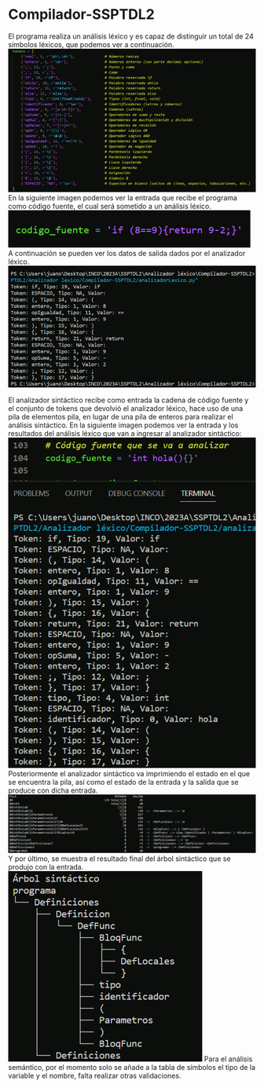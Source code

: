 # Compilador-SSPTDL2
El programa realiza un análisis léxico y es capaz de distinguir un total de 24 símbolos léxicos, que podemos ver a continuación.
![Image text](https://github.com/JOrtegaM230/Compilador-SSPTDL2/blob/main/img/tokens.png) 
En la siguiente imagen podemos ver la entrada que recibe el programa como código fuente, el cual será sometido a un análisis léxico.  
![Image text](https://github.com/JOrtegaM230/Compilador-SSPTDL2/blob/main/img/entrada.png)  
A continuación se pueden ver los datos de salida dados por el analizador léxico.  
![Image text](https://github.com/JOrtegaM230/Compilador-SSPTDL2/blob/main/img/salida.png)


El analizador sintáctico recibe como entrada la cadena de código fuente y el conjunto de tokens que devolvió el analizador léxico, hace uso de una pila de elementos pila, en lugar de una pila de enteros para realizar el análisis sintáctico.
En la siguiente imagen podemos ver la entrada y los resultados del análisis léxico que van a ingresar al analizador sintáctico:
![Image text](https://github.com/JOrtegaM230/Compilador-SSPTDL2/blob/main/img/entrada2.png)
Posteriormente el analizador sintáctico va imprimiendo el estado en el que se encuentra la pila, así como el estado de la entrada y la salida que se produce con dicha entrada.
![Image text](https://github.com/JOrtegaM230/Compilador-SSPTDL2/blob/main/img/salida2.png)
Y por último, se muestra el resultado final del árbol sintáctico que se produjo con la entrada.
![Image text](https://github.com/JOrtegaM230/Compilador-SSPTDL2/blob/main/img/salida3.png)
Para el análisis semántico, por el momento solo se añade a la tabla de símbolos el tipo de la variable y el nombre, falta realizar otras validaciones.